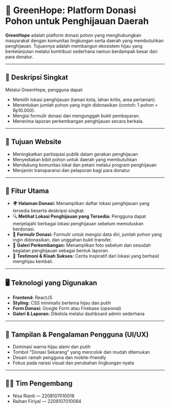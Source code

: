 # 🌱 GreenHope: Platform Donasi Pohon untuk Penghijauan Daerah

**GreenHope** adalah platform donasi pohon yang menghubungkan masyarakat dengan komunitas lingkungan serta daerah yang membutuhkan penghijauan. Tujuannya adalah membangun ekosistem hijau yang berkelanjutan melalui kontribusi sederhana namun berdampak besar dari para donatur.

---

## 📝 Deskripsi Singkat

Melalui GreenHope, pengguna dapat:
- Memilih lokasi penghijauan (taman kota, lahan kritis, area pertanian).
- Menentukan jumlah pohon yang ingin didonasikan (contoh: 1 pohon = Rp10.000).
- Mengisi formulir donasi dan mengunggah bukti pembayaran.
- Menerima laporan perkembangan penghijauan secara berkala.

---

## 🎯 Tujuan Website

-  Meningkatkan partisipasi publik dalam gerakan penghijauan  
-  Menyediakan bibit pohon untuk daerah yang membutuhkan  
-  Mendukung komunitas lokal dan petani melalui program penghijauan  
-  Menjamin transparansi dan pelaporan bagi para donatur  

---

## 📌 Fitur Utama

- 🌍 **Halaman Donasi:** Menampilkan daftar lokasi penghijauan yang tersedia beserta deskripsi singkat.  
- 🔍 **Melihat Lokasi Penghijauan yang Tersedia:** Pengguna dapat menjelajahi berbagai lokasi penghijauan sebelum memutuskan berdonasi.  
- 🧾 **Formulir Donasi:** Formulir untuk mengisi data diri, jumlah pohon yang ingin didonasikan, dan unggahan bukti transfer.  
- 📸 **Galeri Perkembangan:** Menampilkan foto sebelum dan sesudah kegiatan penghijauan sebagai bentuk laporan.  
- 💬 **Testimoni & Kisah Sukses:** Cerita inspiratif dari lokasi yang berhasil menghijau kembali.  

---

## 🖥️ Teknologi yang Digunakan

- **Frontend:** ReactJS  
- **Styling:** CSS minimalis bertema hijau dan putih  
- **Form Donasi:** Google Form atau Firebase (opsional)  
- **Galeri & Laporan:** Dikelola melalui dashboard admin sederhana  

---

## 🎨 Tampilan & Pengalaman Pengguna (UI/UX)

- Dominasi warna hijau alami dan putih  
- Tombol "Donasi Sekarang" yang mencolok dan mudah ditemukan  
- Desain ramah pengguna dan mobile-friendly  
- Fokus pada narasi visual dan perubahan lingkungan nyata  

---

## 👨‍💻 Tim Pengembang

- Nisa Rianti — 2208107010018  
- Raihan Firiyal — 2208107010084 
